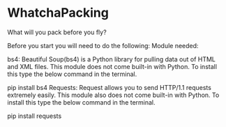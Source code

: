 # WhatchaPacking
What will you pack before you fly?



Before you start you will need to do the following:
Module needed:

bs4: Beautiful Soup(bs4) is a Python library for pulling data out of HTML and XML files. This module does not come built-in with Python. To install this type the below command in the terminal.

pip install bs4
Requests: Request allows you to send HTTP/1.1 requests extremely easily. This module also does not come built-in with Python. To install this type the below command in the terminal.

pip install requests
